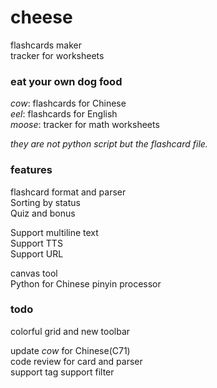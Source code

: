 # cheese

flashcards maker  
tracker for worksheets

### eat your own dog food

*cow*: flashcards for Chinese  
*eel*: flashcards for English  
*moose*: tracker for math worksheets  
  
*they are not python script but the flashcard file.*

### features

flashcard format and parser  
Sorting by status  
Quiz and bonus  

Support multiline text  
Support TTS  
Support URL  
  
canvas tool  
Python for Chinese pinyin processor  

### todo

colorful grid and new toolbar  

update *cow* for Chinese(C71)  
code review for card and parser  
support tag
support filter